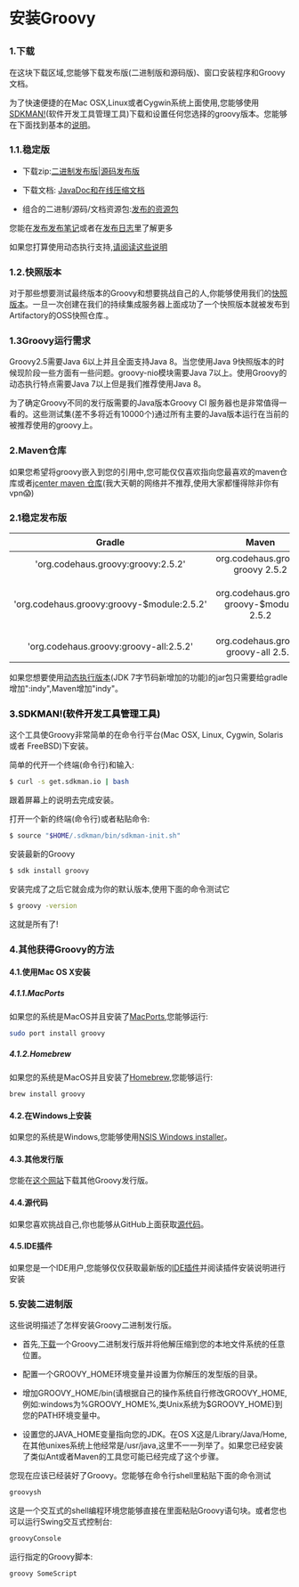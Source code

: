 # <p style="text-align:left;">安装Groovy</p>

### 1.下载
在这块下载区域,您能够下载发布版(二进制版和源码版)、窗口安装程序和Groovy文档。
 
 为了快速便捷的在Mac OSX,Linux或者Cygwin系统上面使用,您能够使用[SDKMAN!](https://sdkman.io/)(软件开发工具管理工具)下载和设置任何您选择的groovy版本。您能够在下面找到基本的<a href="#SDKMAN">说明</a>。
 
### 1.1.稳定版
 
* 下载zip:[二进制发布版](https://bintray.com/artifact/download/groovy/maven/apache-groovy-binary-2.5.2.zip)|[源码发布版](https://bintray.com/artifact/download/groovy/maven/apache-groovy-src-2.5.2.zip)
 
 * 下载文档: [JavaDoc和在线压缩文档](https://bintray.com/artifact/download/groovy/maven/apache-groovy-docs-2.5.2.zip)
 
 * 组合的二进制/源码/文档资源包:[发布的资源包](https://bintray.com/artifact/download/groovy/maven/apache-groovy-sdk-2.5.2.zip)
 
 您能在[发布发布笔记](http://groovy-lang.org/releasenotes/groovy-2.5.html)或者在[发布日志](http://groovy-lang.org/changelogs/changelog-2.5.2.html)里了解更多
 
 如果您打算使用动态执行支持,[请阅读这些说明](http://docs.groovy-lang.org/latest/html/documentation/invokedynamic-support.html)
 
### 1.2.快照版本
 
 对于那些想要测试最终版本的Groovy和想要挑战自己的人,你能够使用我们的[快照版本](https://oss.jfrog.org/oss-snapshot-local/org/codehaus/groovy)。一旦一次创建在我们的持续集成服务器上面成功了一个快照版本就被发布到 Artifactory的OSS快照仓库.。

### 1.3Groovy运行需求
 
Groovy2.5需要Java 6以上并且全面支持Java 8。当您使用Java 9快照版本的时候现阶段一些方面有一些问题。groovy-nio模块需要Java 7以上。使用Groovy的动态执行特点需要Java 7以上但是我们推荐使用Java 8。

为了确定Groovy不同的发行版需要的Java版本Groovy CI 服务器也是非常值得一看的。这些测试集(差不多将近有10000个)通过所有主要的Java版本运行在当前的被推荐使用的groovy上。

### 2.Maven仓库

如果您希望将groovy嵌入到您的引用中,您可能仅仅喜欢指向您最喜欢的maven仓库或者[jcenter maven 仓库](https://oss.jfrog.org/oss-release-local/org/codehaus/groovy)(我大天朝的网络并不推荐,使用大家都懂得除非你有vpn:scream:)

### 2.1稳定发布版

|     Gradle        |        Maven              |     说明              |
|:-----------------:|:--------------------:|:-----------------:|
|'org.codehaus.groovy:groovy:2.5.2'|<groupId>org.codehaus.groovy</groupId> <artifactId>groovy</artifactId> <version>2.5.2</version>|只是没有模块的核心groovy代码(详情见下面)|
|'org.codehaus.groovy:groovy-$module:2.5.2'|<groupId>org.codehaus.groovy</groupId> <artifactId>groovy-$module</artifactId> <version>2.5.2</version>|"$module"代表不同的可选的groovy模块:"ant","bsf","console","docgenerator","groovydoc","groovysh","jmx","json", "jsr223", "servlet", "sql", "swing", "test", "testng" and "xml"。比如: <artifactId>groovy-sql</artifactId>|
|'org.codehaus.groovy:groovy-all:2.5.2'|<groupId>org.codehaus.groovy</groupId> <artifactId>groovy-all</artifactId> <version>2.5.2</version>|核心代码加上所有的模块。可选的依赖被标记为可选的。为了使用Groovy的一些特性您可能需要引入一些可选的依赖。比如:AntBuilder, GroovyMBeans等等|

如果您想要使用[动态执行版本](http://docs.groovy-lang.org/latest/html/documentation/invokedynamic-support.html)(JDK 7字节码新增加的功能)的jar包只需要给gradle增加":indy",Maven增加"<classifier>indy</classifier>"。

### <a style="color:black;" name="SDKMAN"> 3.SDKMAN!(软件开发工具管理工具)</a>

这个工具使Groovy非常简单的在命令行平台(Mac OSX, Linux, Cygwin, Solaris 或者 FreeBSD)下安装。

简单的代开一个终端(命令行)和输入:

``` bash
$ curl -s get.sdkman.io | bash
```

跟着屏幕上的说明去完成安装。

打开一个新的终端(命令行)或者粘贴命令:

``` bash
$ source "$HOME/.sdkman/bin/sdkman-init.sh"
```

安装最新的Groovy

``` bash
$ sdk install groovy
```

安装完成了之后它就会成为你的默认版本,使用下面的命令测试它


``` bash
$ groovy -version
``` 
这就是所有了!

### 4.其他获得Groovy的方法

#### 4.1.使用Mac OS X安装

##### 4.1.1.MacPorts

如果您的系统是MacOS并且安装了[MacPorts](http://www.macports.org/),您能够运行:

``` bash
sudo port install groovy
```

##### 4.1.2.Homebrew

如果您的系统是MacOS并且安装了[Homebrew](https://mxcl.github.com/homebrew),您能够运行:

``` bash
brew install groovy
```

#### 4.2.在Windows上安装

如果您的系统是Windows,您能够使用[NSIS Windows installer](http://docs.groovy-lang.org/latest/html/documentation/TODO-Windows+NSIS-Installer)。

#### 4.3.其他发行版

您能在[这个网站](https://bintray.com/groovy/maven)下载其他Groovy发行版。

#### 4.4.源代码

如果您喜欢挑战自己,你也能够从GitHub上面获取[源代码](https://github.com/apache/groovy)。

#### 4.5.IDE插件

如果您是一个IDE用户,您能够仅仅获取最新版的[IDE插件](http://docs.groovy-lang.org/latest/html/documentation/tools-ide.html)并阅读插件安装说明进行安装

### 5.安装二进制版

这些说明描述了怎样安装Groovy二进制发行版。

* 首先,[下载]()一个Groovy二进制发行版并将他解压缩到您的本地文件系统的任意位置。

* 配置一个GROOVY_HOME环境变量并设置为你解压的发型版的目录。

* 增加GROOVY_HOME/bin(请根据自己的操作系统自行修改GROOVY_HOME,例如:windows为%GROOVY_HOME%,类Unix系统为$GROOVY_HOME)到您的PATH环境变量中。

 * 设置您的JAVA_HOME变量指向您的JDK。在OS X这是/Library/Java/Home,在其他unixes系统上他经常是/usr/java,这里不一一列举了。如果您已经安装了类似Ant或者Maven的工具您可能已经完成了这个步骤。
 
 您现在应该已经装好了Groovy。您能够在命令行shell里粘贴下面的命令测试
 
 ``` bash
 groovysh
 ```
 
 这是一个交互式的shell编程环境您能够直接在里面粘贴Groovy语句块。或者您也可以运行Swing交互式控制台:
 
  ``` bash
 groovyConsole
 ```
 
 运行指定的Groovy脚本:
 
   ``` bash
groovy SomeScript
 ```
